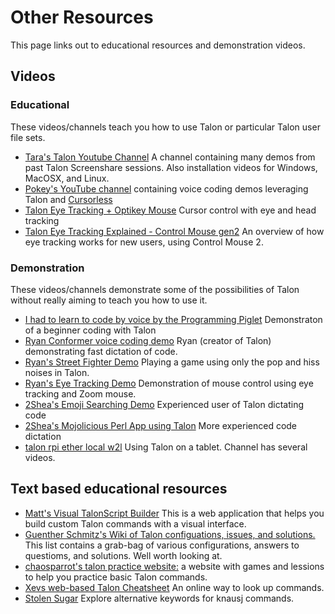 # Other Resources

This page links out to educational resources and demonstration videos.

## Videos

### Educational

These videos/channels teach you how to use Talon or particular Talon user file sets.

- [Tara's Talon Youtube Channel](http://www.youtube.com/tararoys) A channel containing many demos from past Talon Screenshare sessions. Also installation videos for Windows, MacOSX, and Linux.
- [Pokey's YouTube channel](https://www.youtube.com/@PokeyRuleJams/) containing voice coding demos leveraging Talon and [Cursorless](https://www.cursorless.org/)
- [Talon Eye Tracking + Optikey Mouse](https://www.youtube.com/watch?v=PQkJE-rtn-g&feature=youtu.be) Cursor control with eye and head tracking
- [Talon Eye Tracking Explained - Control Mouse gen2](https://www.youtube.com/watch?v=_jfeHqUb3_0) An overview of how eye tracking works for new users, using Control Mouse 2.

### Demonstration

These videos/channels demonstrate some of the possibilities of Talon without really aiming to teach you how to use it.

- [I had to learn to code by voice by the Programming Piglet](https://www.youtube.com/watch?v=FOJ6OvPf_nM) Demonstraton of a beginner coding with Talon
- [Ryan Conformer voice coding demo](https://twitter.com/lunixbochs/status/1378159234861264896) Ryan (creator of Talon) demonstrating fast dictation of code.
- [Ryan's Street Fighter Demo](https://youtu.be/pf-jkbIPovs) Playing a game using only the pop and hiss noises in Talon.
- [Ryan's Eye Tracking Demo](https://youtu.be/VMNsU7rrjRI) Demonstration of mouse control using eye tracking and Zoom mouse.
- [2Shea's Emoji Searching Demo](https://youtu.be/RA0idiJkZOg) Experienced user of Talon dictating code
- [2Shea's Mojolicious Perl App using Talon](https://youtu.be/X6rsA0Svh2M) More experienced code dictation
- [talon rpi ether local w2l](https://youtu.be/PK6G1foW2Ao) Using Talon on a tablet. Channel has several videos.

## Text based educational resources

- [Matt's Visual TalonScript Builder](https://visualtalonscript.netlify.app/) This is a web application that helps you build custom Talon commands with a visual interface.
- [Guenther Schmitz's Wiki of Talon configuations, issues, and solutions.](https://wiki.gpunktschmitz.com/index.php/Talon)  This list contains a grab-bag of various configurations, answers to questioms, and solutions.  Well worth looking at.
- [chaosparrot's talon practice website:](https://chaosparrot.github.io/talon_practice) a website with games and lessions to help you practice basic Talon commands. 
- [Xevs web-based Talon Cheatsheet](https://talon-knausj-cheatsheet.netlify.app/) An online way to look up commands.
- [Stolen Sugar](https://www.stolensugar.com/) Explore alternative keywords for knausj commands.
